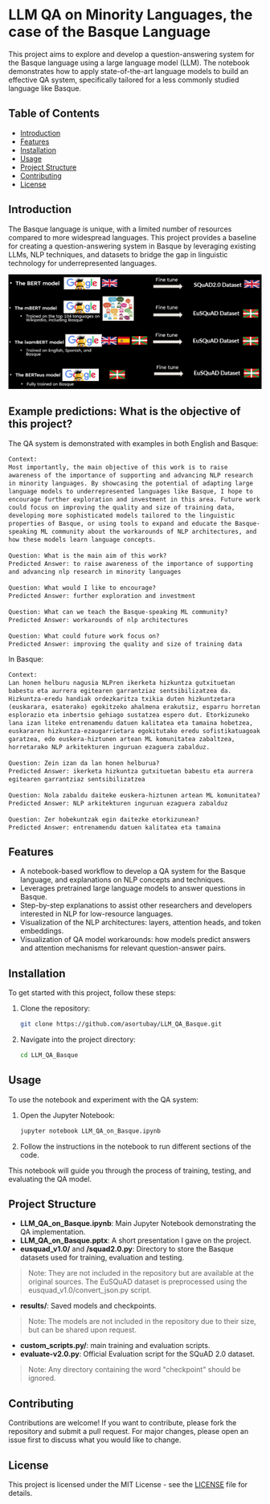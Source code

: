 # LLM QA on Minority Languages, the case of the Basque Language

This project aims to explore and develop a question-answering system for the Basque language using a large language model (LLM). The notebook demonstrates how to apply state-of-the-art language models to build an effective QA system, specifically tailored for a less commonly studied language like Basque.

## Table of Contents
- [Introduction](#introduction)
- [Features](#features)
- [Installation](#installation)
- [Usage](#usage)
- [Project Structure](#project-structure)
- [Contributing](#contributing)
- [License](#license)

## Introduction

The Basque language is unique, with a limited number of resources compared to more widespread languages. This project provides a baseline for creating a question-answering system in Basque by leveraging existing LLMs, NLP techniques, and datasets to bridge the gap in linguistic technology for underrepresented languages.

![Different Approaches](figures/different_model_finetuning.png)

## Example predictions: What is the objective of this project?
The QA system is demonstrated with examples in both English and Basque:

```
Context: 
Most importantly, the main objective of this work is to raise awareness of the importance of supporting and advancing NLP research in minority languages. By showcasing the potential of adapting large language models to underrepresented languages like Basque, I hope to encourage further exploration and investment in this area. Future work could focus on improving the quality and size of training data, developing more sophisticated models tailored to the linguistic properties of Basque, or using tools to expand and educate the Basque-speaking ML community about the workarounds of NLP architectures, and how these models learn language concepts.

Question: What is the main aim of this work?
Predicted Answer: to raise awareness of the importance of supporting and advancing nlp research in minority languages

Question: What would I like to encourage?
Predicted Answer: further exploration and investment

Question: What can we teach the Basque-speaking ML community?
Predicted Answer: workarounds of nlp architectures

Question: What could future work focus on?
Predicted Answer: improving the quality and size of training data
```

In Basque:

```
Context: 
Lan honen helburu nagusia NLPren ikerketa hizkuntza gutxituetan babestu eta aurrera egitearen garrantziaz sentsibilizatzea da. Hizkuntza-eredu handiak ordezkaritza txikia duten hizkuntzetara (euskarara, esaterako) egokitzeko ahalmena erakutsiz, esparru horretan esplorazio eta inbertsio gehiago sustatzea espero dut. Etorkizuneko lana izan liteke entrenamendu datuen kalitatea eta tamaina hobetzea, euskararen hizkuntza-ezaugarrietara egokitutako eredu sofistikatuagoak garatzea, edo euskera-hiztunen artean ML komunitatea zabaltzea, horretarako NLP arkitekturen inguruan ezaguera zabalduz. 

Question: Zein izan da lan honen helburua?
Predicted Answer: ikerketa hizkuntza gutxituetan babestu eta aurrera egitearen garrantziaz sentsibilizatzea

Question: Nola zabaldu daiteke euskera-hiztunen artean ML komunitatea?
Predicted Answer: NLP arkitekturen inguruan ezaguera zabalduz

Question: Zer hobekuntzak egin daitezke etorkizunean?
Predicted Answer: entrenamendu datuen kalitatea eta tamaina
```

## Features
- A notebook-based workflow to develop a QA system for the Basque language, and explanations on NLP concepts and techniques.
- Leverages pretrained large language models to answer questions in Basque.
- Step-by-step explanations to assist other researchers and developers interested in NLP for low-resource languages.
- Visualization of the NLP architectures: layers, attention heads, and token embeddings.
- Visualization of QA model workarounds: how models predict answers and attention mechanisms for relevant question-answer pairs.

## Installation

To get started with this project, follow these steps:

1. Clone the repository:
   ```bash
   git clone https://github.com/asortubay/LLM_QA_Basque.git
   ```
2. Navigate into the project directory:
   ```bash
   cd LLM_QA_Basque
   ```

## Usage

To use the notebook and experiment with the QA system:

1. Open the Jupyter Notebook:
   ```bash
   jupyter notebook LLM_QA_on_Basque.ipynb
   ```
2. Follow the instructions in the notebook to run different sections of the code.

This notebook will guide you through the process of training, testing, and evaluating the QA model.

## Project Structure
- **LLM_QA_on_Basque.ipynb**: Main Jupyter Notebook demonstrating the QA implementation.
- **LLM_QA_on_Basque.pptx**: A short presentation I gave on the project.
- **eusquad_v1.0/** and **/squad2.0.py**: Directory to store the Basque datasets used for training, evaluation and testing.
> Note: They are not included in the repository but are available at the original sources. The EuSQuAD dataset is preprocessed using the eusquad_v1.0/convert_json.py script.
- **results/**: Saved models and checkpoints.
> Note: The models are not included in the repository due to their size, but can be shared upon request.
- **custom_scripts.py/**: main training and evaluation scripts.
- **evaluate-v2.0.py**: Official Evaluation script for the SQuAD 2.0 dataset.

> Note: Any directory containing the word "checkpoint" should be ignored.

## Contributing

Contributions are welcome! If you want to contribute, please fork the repository and submit a pull request. For major changes, please open an issue first to discuss what you would like to change.

## License

This project is licensed under the MIT License - see the [LICENSE](LICENSE) file for details.

